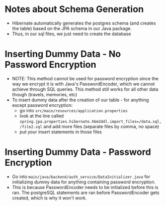 # Notes about Schema Generation
- Hibernate automatically generates the postgres schema (and creates the table) based on the JPA schema in our Java package.
- Thus, in our sql files, we just need to create the database

# Inserting Dummy Data - No Password Encryption
- NOTE: This method cannot be used for password encryption since the way we encrypt it is with Java's PasswordEncoder, which we cannot achieve through SQL queries. This method still works for all other data though (travels, memories, etc)
- To insert dummy data after the creation of our table - for anything except password encryption:
  - go into `src/main/resources/application.properties`
  - look at the line called `spring.jpa.properties.hibernate.hbm2ddl.import_files=/data.sql,/file2.sql` and add more files (separate files by comma, no space)
  - put your insert statements in those files

# Inserting Dummy Data - Password Encryption
- Go into `main/java/backend/auth_service/DataInitializer.java` for initializing dummy data for anything containing password encryption.
- This is because PasswordEncoder needs to be initialized before this is ran. The postgreSQL statements are ran before PasswordEncoder gets created, which is why it won't work.